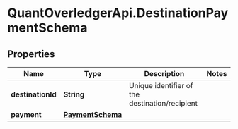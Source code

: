 # QuantOverledgerApi.DestinationPaymentSchema

## Properties

Name | Type | Description | Notes
------------ | ------------- | ------------- | -------------
**destinationId** | **String** | Unique identifier of the destination/recipient | 
**payment** | [**PaymentSchema**](PaymentSchema.md) |  | 



